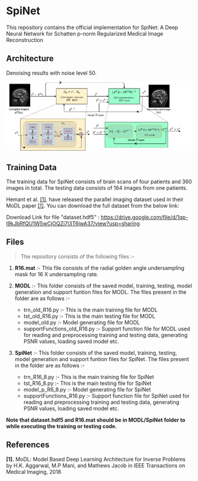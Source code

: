 # SpiNet
This repository contains the official implementation for SpiNet: A Deep Neural Network for Schatten p-norm Regularized Medical Image Reconstruction

## Architecture

Denoising results with noise level 50.

<p align="center">
  <img src="images/Fig2.jpg" width="1000px" alt=""> 
</p>

## Training Data

The training data for SpiNet consists of brain scans of four patients and 360 images in total. The testing data consists of 164 images from one patients.

Hemant et al. <a href="#modl">[1]</a>. have released the parallel imaging dataset used in their MoDL paper <a href="#modl">[1]</a>. You can download the full dataset from the below link:

Download Link for file "dataset.hdf5" : https://drive.google.com/file/d/1qp-l9kJbRfQU1W5wCjOQZi7I3T6jwA37/view?usp=sharing


## Files
> The repository consists of the following files :-
1. **R16.mat** :- This file consists of the radial golden angle undersampling mask for 16 X undersampling rate.
2. **MODL** :- This folder consists of the saved model, training, testing, model generation and support funtion files for MODL. The files present in the folder     are as follows :-
    - trn_old_R16.py :- This is the main training file for MODL
    - tst_old_R16.py :- This is the main testing file for MODL
    - model_old.py :- Model generating file for MODL
    - supportFunctions_old_R16.py :- Support function file for MODL used for reading and preprocessing training and testing data, generating PSNR values, loading       saved model etc.

3. **SpiNet** :- This folder consists of the saved model, training, testing, model generation and support funtion files for SpiNet. The files present in the        folder are as follows :-

      - trn_R16_8.py :- This is the main training file for SpiNet
      - tst_R16_8.py :- This is the main testing file for SpiNet
      - model_p_R6_8.py :- Model generating file for SpiNet
      - supportFunctions_R16.py :- Support function file for SpiNet used for reading and preprocessing training and testing data, generating PSNR values, loading         saved model etc.

**Note that dataset.hdf5 and R16.mat should be in MODL/SpiNet folder to while executing the training or testing code.**



## References

<b id="my_anchor">[1].</b> MoDL: Model Based Deep Learning Architecture for Inverse Problems  by H.K. Aggarwal, M.P Mani, and Mathews Jacob in IEEE Transactions on Medical Imaging,  2018 
